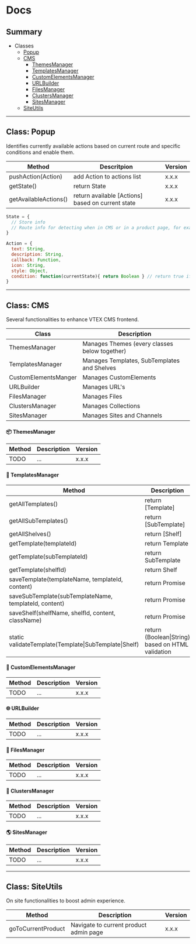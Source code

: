 # Docs


## Summary

* Classes
  * [Popup](#class-popup)
  * [CMS](#class-cms)
    * [ThemesManager](#package-themesmanager)
    * [TemplatesManager](#pencil-templatesmanager)
    * [CustomElementsManager](#nutandbolt-customelementsmanager)
    * [URLBuilder](#globewithmeridians-urlbuilder)
    * [FilesManager](#filefolder-filesmanager)
    * [ClustersManager](#grapes-clustersmanager)
    * [SitesManager](#earthamericas-sitesmanager)
  * [SiteUtils](#class-siteutils)

-------------------
## Class: Popup
Identifies currently available actions based on current route and specific conditions and enable them.

Method | Descritpion | Version
---------|-----------|--------
pushAction(Action) | add Action to actions list | x.x.x
getState() | return State | x.x.x
getAvailableActions() | return available [Actions] based on current state | x.x.x

```javascript
State = {
  // Store info
  // Route info for detecting when in CMS or in a product page, for example.
}

Action = {
  text: String,
  description: String,
  callback: Function,
  icon: String,
  style: Object,
  condition: function(currentState){ return Boolean } // return true if available in current state.
}
```
-------------------

## Class: CMS
Several functionalities to enhance VTEX CMS frontend.

Class | Description
------|------------
ThemesManager | Manages Themes (every classes below together)
TemplatesManager | Manages Templates, SubTemplates and Shelves
CustomElementsManger | Manages CustomElements
URLBuilder | Manages URL's
FilesManager | Manages Files
ClustersManager | Manages Collections
SitesManager | Manages Sites and Channels

#### :package: ThemesManager
Method | Description | Version
-------|-------------|----------
TODO | ... | x.x.x

#### :pencil: TemplatesManager
Method | Description | Version
-------|-------------|--------------------
getAllTemplates() | return [Template] | x.x.x
getAllSubTemplates() | return [SubTemplate] | x.x.x
getAllShelves() | return [Shelf] | x.x.x
getTemplate(templateId) | return Template | x.x.x
getTemplate(subTemplateId) | return SubTemplate | x.x.x
getTemplate(shelfId) | return Shelf | x.x.x
saveTemplate(templateName, templateId, content) | return Promise | x.x.x
saveSubTemplate(subTemplateName, templateId, content) | return Promise | x.x.x
saveShelf(shelfName, shelfId, content, className) | return Promise | x.x.x
static validateTemplate(Template\|SubTemplate\|Shelf) | return (Boolean\|String) based on HTML validation | x.x.x

#### :nut_and_bolt: CustomElementsManager
Method | Description | Version
-------|-------------|--------
TODO | ... | x.x.x

#### :globe_with_meridians: URLBuilder
Method | Description | Version
-------|-------------|--------
TODO | ... | x.x.x

#### :file_folder: FilesManager
Method | Description | Version
-------|-------------|--------
TODO | ... | x.x.x

#### :grapes: ClustersManager
Method | Description | Version
-------|-------------|--------
TODO | ... | x.x.x

#### :earth_americas: SitesManager
Method | Description | Version
-------|-------------|--------
TODO | ... | x.x.x

---------------------
## Class: SiteUtils
On site functionalities to boost admin experience.

Method | Description | Version
-------|-------------|--------
goToCurrentProduct | Navigate to current product admin page | x.x.x